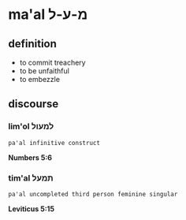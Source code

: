 # ma'al מ-ע-ל

## definition

- to commit treachery
- to be unfaithful
- to embezzle

## discourse

### lim'ol למעול

	pa'al infinitive construct

**Numbers 5:6**

### tim'al תמעל

	pa'al uncompleted third person feminine singular

**Leviticus 5:15**